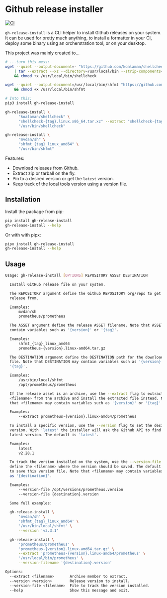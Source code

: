 # Github release installer

[![CI](https://github.com/jooola/gh-release-install/actions/workflows/ci.yml/badge.svg)](https://github.com/jooola/gh-release-install/actions/workflows/ci.yml)

`gh-release-install` is a CLI helper to install Github releases on your system.
It can be used for pretty much anything, to install a formatter in your CI, deploy
some binary using an orcherstration tool, or on your desktop.

This project was mainly created to...

```sh
# ...turn this mess:
wget --quiet --output-document=- "https://github.com/koalaman/shellcheck/releases/download/v0.7.1/shellcheck-v0.7.1.linux.x86_64.tar.xz" \
    | tar --extract --xz --directory=/usr/local/bin --strip-components=1 --wildcards 'shellcheck*/shellcheck' \
    && chmod +x /usr/local/bin/shellcheck

wget --quiet --output-document=/usr/local/bin/shfmt "https://github.com/mvdan/sh/releases/download/v3.2.1/shfmt_v3.2.1_linux_amd64" \
    && chmod +x /usr/local/bin/shfmt

# Into this:
pip3 install gh-release-install

gh-release-install \
      "koalaman/shellcheck" \
      "shellcheck-{tag}.linux.x86_64.tar.xz" --extract "shellcheck-{tag}/shellcheck" \
      "/usr/bin/shellcheck"

gh-release-install \
      "mvdan/sh" \
      "shfmt_{tag}_linux_amd64" \
      "/usr/bin/shfmt"
```

Features:

- Download releases from Github.
- Extract zip or tarball on the fly.
- Pin to a desired version or get the `latest` version.
- Keep track of the local tools version using a version file.

## Installation

Install the package from pip:

```sh
pip install gh-release-install
gh-release-install --help
```

Or with with pipx:

```sh
pipx install gh-release-install
gh-release-install --help
```

## Usage

```sh
Usage: gh-release-install [OPTIONS] REPOSITORY ASSET DESTINATION

  Install GitHub release file on your system.

  The REPOSITORY argument define the Github REPOSITORY org/repo to get the
  release from.

  Examples:
      mvdan/sh
      prometheus/prometheus

  The ASSET argument define the release ASSET filename. Note that ASSET may
  contain variables such as '{version}' or '{tag}'.

  Examples:
      shfmt_{tag}_linux_amd64
      prometheus-{version}.linux-amd64.tar.gz

  The DESTINATION argument define the DESTINATION path for the downloaded
  file. Note that DESTINATION may contain variables such as '{version}' or
  '{tag}'.

  Examples:
      /usr/bin/local/shfmt
      /opt/prometheus/prometheus

  If the release asset is an archive, use the --extract flag to extract the
  <filename> from the archive and install the extracted file instead. Note
  that <filename> may contain variables such as '{version}' or '{tag}'.

  Examples:
      --extract prometheus-{version}.linux-amd64/prometheus

  To install a specific version, use the --version flag to set the desired
  version. With 'latest' the installer will ask the Github API to find the
  latest version. The default is 'latest'.

  Examples:
      latest
      v2.28.1

  To track the version installed on the system, use the --version-file flag to
  define the <filename> where the version should be saved. The default is not
  to save this version file. Note that <filename> may contain variables such
  as '{destination}'.

  Examples:
      --version-file /opt/versions/prometheus.version
      --version-file {destination}.version

  Some full examples:

  gh-release-install \
      'mvdan/sh' \
      'shfmt_{tag}_linux_amd64' \
      '/usr/bin/local/shfmt' \
      --version 'v3.3.1'

  gh-release-install \
      'prometheus/prometheus' \
      'prometheus-{version}.linux-amd64.tar.gz' \
      --extract 'prometheus-{version}.linux-amd64/prometheus' \
      '/usr/local/bin/prometheus' \
      --version-filename '{destination}.version'

Options:
  --extract <filename>       Archive member to extract.
  --version <version>        Release version to install.
  --version-file <filename>  File to track the version installed.
  --help                     Show this message and exit.

```
